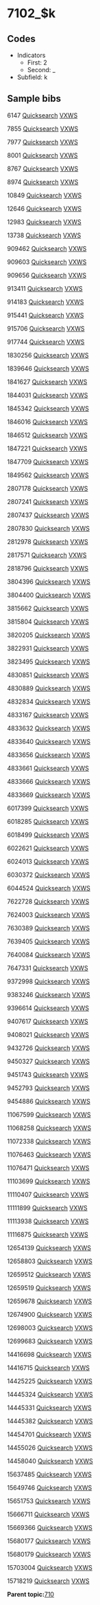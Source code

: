# 7102\_$k

## Codes

-   Indicators
    -   First: 2
    -   Second: \_
-   Subfield: k

## Sample bibs

6147 [Quicksearch](https://search.library.yale.edu/catalog/6147) [VXWS](http://prodorbis.library.yale.edu:7014/vxws/GetHoldingsService?bibId=6147)

7855 [Quicksearch](https://search.library.yale.edu/catalog/7855) [VXWS](http://prodorbis.library.yale.edu:7014/vxws/GetHoldingsService?bibId=7855)

7977 [Quicksearch](https://search.library.yale.edu/catalog/7977) [VXWS](http://prodorbis.library.yale.edu:7014/vxws/GetHoldingsService?bibId=7977)

8001 [Quicksearch](https://search.library.yale.edu/catalog/8001) [VXWS](http://prodorbis.library.yale.edu:7014/vxws/GetHoldingsService?bibId=8001)

8767 [Quicksearch](https://search.library.yale.edu/catalog/8767) [VXWS](http://prodorbis.library.yale.edu:7014/vxws/GetHoldingsService?bibId=8767)

8974 [Quicksearch](https://search.library.yale.edu/catalog/8974) [VXWS](http://prodorbis.library.yale.edu:7014/vxws/GetHoldingsService?bibId=8974)

10849 [Quicksearch](https://search.library.yale.edu/catalog/10849) [VXWS](http://prodorbis.library.yale.edu:7014/vxws/GetHoldingsService?bibId=10849)

12646 [Quicksearch](https://search.library.yale.edu/catalog/12646) [VXWS](http://prodorbis.library.yale.edu:7014/vxws/GetHoldingsService?bibId=12646)

12983 [Quicksearch](https://search.library.yale.edu/catalog/12983) [VXWS](http://prodorbis.library.yale.edu:7014/vxws/GetHoldingsService?bibId=12983)

13738 [Quicksearch](https://search.library.yale.edu/catalog/13738) [VXWS](http://prodorbis.library.yale.edu:7014/vxws/GetHoldingsService?bibId=13738)

909462 [Quicksearch](https://search.library.yale.edu/catalog/909462) [VXWS](http://prodorbis.library.yale.edu:7014/vxws/GetHoldingsService?bibId=909462)

909603 [Quicksearch](https://search.library.yale.edu/catalog/909603) [VXWS](http://prodorbis.library.yale.edu:7014/vxws/GetHoldingsService?bibId=909603)

909656 [Quicksearch](https://search.library.yale.edu/catalog/909656) [VXWS](http://prodorbis.library.yale.edu:7014/vxws/GetHoldingsService?bibId=909656)

913411 [Quicksearch](https://search.library.yale.edu/catalog/913411) [VXWS](http://prodorbis.library.yale.edu:7014/vxws/GetHoldingsService?bibId=913411)

914183 [Quicksearch](https://search.library.yale.edu/catalog/914183) [VXWS](http://prodorbis.library.yale.edu:7014/vxws/GetHoldingsService?bibId=914183)

915441 [Quicksearch](https://search.library.yale.edu/catalog/915441) [VXWS](http://prodorbis.library.yale.edu:7014/vxws/GetHoldingsService?bibId=915441)

915706 [Quicksearch](https://search.library.yale.edu/catalog/915706) [VXWS](http://prodorbis.library.yale.edu:7014/vxws/GetHoldingsService?bibId=915706)

917744 [Quicksearch](https://search.library.yale.edu/catalog/917744) [VXWS](http://prodorbis.library.yale.edu:7014/vxws/GetHoldingsService?bibId=917744)

1830256 [Quicksearch](https://search.library.yale.edu/catalog/1830256) [VXWS](http://prodorbis.library.yale.edu:7014/vxws/GetHoldingsService?bibId=1830256)

1839646 [Quicksearch](https://search.library.yale.edu/catalog/1839646) [VXWS](http://prodorbis.library.yale.edu:7014/vxws/GetHoldingsService?bibId=1839646)

1841627 [Quicksearch](https://search.library.yale.edu/catalog/1841627) [VXWS](http://prodorbis.library.yale.edu:7014/vxws/GetHoldingsService?bibId=1841627)

1844031 [Quicksearch](https://search.library.yale.edu/catalog/1844031) [VXWS](http://prodorbis.library.yale.edu:7014/vxws/GetHoldingsService?bibId=1844031)

1845342 [Quicksearch](https://search.library.yale.edu/catalog/1845342) [VXWS](http://prodorbis.library.yale.edu:7014/vxws/GetHoldingsService?bibId=1845342)

1846016 [Quicksearch](https://search.library.yale.edu/catalog/1846016) [VXWS](http://prodorbis.library.yale.edu:7014/vxws/GetHoldingsService?bibId=1846016)

1846512 [Quicksearch](https://search.library.yale.edu/catalog/1846512) [VXWS](http://prodorbis.library.yale.edu:7014/vxws/GetHoldingsService?bibId=1846512)

1847221 [Quicksearch](https://search.library.yale.edu/catalog/1847221) [VXWS](http://prodorbis.library.yale.edu:7014/vxws/GetHoldingsService?bibId=1847221)

1847709 [Quicksearch](https://search.library.yale.edu/catalog/1847709) [VXWS](http://prodorbis.library.yale.edu:7014/vxws/GetHoldingsService?bibId=1847709)

1849562 [Quicksearch](https://search.library.yale.edu/catalog/1849562) [VXWS](http://prodorbis.library.yale.edu:7014/vxws/GetHoldingsService?bibId=1849562)

2807178 [Quicksearch](https://search.library.yale.edu/catalog/2807178) [VXWS](http://prodorbis.library.yale.edu:7014/vxws/GetHoldingsService?bibId=2807178)

2807241 [Quicksearch](https://search.library.yale.edu/catalog/2807241) [VXWS](http://prodorbis.library.yale.edu:7014/vxws/GetHoldingsService?bibId=2807241)

2807437 [Quicksearch](https://search.library.yale.edu/catalog/2807437) [VXWS](http://prodorbis.library.yale.edu:7014/vxws/GetHoldingsService?bibId=2807437)

2807830 [Quicksearch](https://search.library.yale.edu/catalog/2807830) [VXWS](http://prodorbis.library.yale.edu:7014/vxws/GetHoldingsService?bibId=2807830)

2812978 [Quicksearch](https://search.library.yale.edu/catalog/2812978) [VXWS](http://prodorbis.library.yale.edu:7014/vxws/GetHoldingsService?bibId=2812978)

2817571 [Quicksearch](https://search.library.yale.edu/catalog/2817571) [VXWS](http://prodorbis.library.yale.edu:7014/vxws/GetHoldingsService?bibId=2817571)

2818796 [Quicksearch](https://search.library.yale.edu/catalog/2818796) [VXWS](http://prodorbis.library.yale.edu:7014/vxws/GetHoldingsService?bibId=2818796)

3804396 [Quicksearch](https://search.library.yale.edu/catalog/3804396) [VXWS](http://prodorbis.library.yale.edu:7014/vxws/GetHoldingsService?bibId=3804396)

3804400 [Quicksearch](https://search.library.yale.edu/catalog/3804400) [VXWS](http://prodorbis.library.yale.edu:7014/vxws/GetHoldingsService?bibId=3804400)

3815662 [Quicksearch](https://search.library.yale.edu/catalog/3815662) [VXWS](http://prodorbis.library.yale.edu:7014/vxws/GetHoldingsService?bibId=3815662)

3815804 [Quicksearch](https://search.library.yale.edu/catalog/3815804) [VXWS](http://prodorbis.library.yale.edu:7014/vxws/GetHoldingsService?bibId=3815804)

3820205 [Quicksearch](https://search.library.yale.edu/catalog/3820205) [VXWS](http://prodorbis.library.yale.edu:7014/vxws/GetHoldingsService?bibId=3820205)

3822931 [Quicksearch](https://search.library.yale.edu/catalog/3822931) [VXWS](http://prodorbis.library.yale.edu:7014/vxws/GetHoldingsService?bibId=3822931)

3823495 [Quicksearch](https://search.library.yale.edu/catalog/3823495) [VXWS](http://prodorbis.library.yale.edu:7014/vxws/GetHoldingsService?bibId=3823495)

4830851 [Quicksearch](https://search.library.yale.edu/catalog/4830851) [VXWS](http://prodorbis.library.yale.edu:7014/vxws/GetHoldingsService?bibId=4830851)

4830889 [Quicksearch](https://search.library.yale.edu/catalog/4830889) [VXWS](http://prodorbis.library.yale.edu:7014/vxws/GetHoldingsService?bibId=4830889)

4832834 [Quicksearch](https://search.library.yale.edu/catalog/4832834) [VXWS](http://prodorbis.library.yale.edu:7014/vxws/GetHoldingsService?bibId=4832834)

4833167 [Quicksearch](https://search.library.yale.edu/catalog/4833167) [VXWS](http://prodorbis.library.yale.edu:7014/vxws/GetHoldingsService?bibId=4833167)

4833632 [Quicksearch](https://search.library.yale.edu/catalog/4833632) [VXWS](http://prodorbis.library.yale.edu:7014/vxws/GetHoldingsService?bibId=4833632)

4833640 [Quicksearch](https://search.library.yale.edu/catalog/4833640) [VXWS](http://prodorbis.library.yale.edu:7014/vxws/GetHoldingsService?bibId=4833640)

4833656 [Quicksearch](https://search.library.yale.edu/catalog/4833656) [VXWS](http://prodorbis.library.yale.edu:7014/vxws/GetHoldingsService?bibId=4833656)

4833661 [Quicksearch](https://search.library.yale.edu/catalog/4833661) [VXWS](http://prodorbis.library.yale.edu:7014/vxws/GetHoldingsService?bibId=4833661)

4833666 [Quicksearch](https://search.library.yale.edu/catalog/4833666) [VXWS](http://prodorbis.library.yale.edu:7014/vxws/GetHoldingsService?bibId=4833666)

4833669 [Quicksearch](https://search.library.yale.edu/catalog/4833669) [VXWS](http://prodorbis.library.yale.edu:7014/vxws/GetHoldingsService?bibId=4833669)

6017399 [Quicksearch](https://search.library.yale.edu/catalog/6017399) [VXWS](http://prodorbis.library.yale.edu:7014/vxws/GetHoldingsService?bibId=6017399)

6018285 [Quicksearch](https://search.library.yale.edu/catalog/6018285) [VXWS](http://prodorbis.library.yale.edu:7014/vxws/GetHoldingsService?bibId=6018285)

6018499 [Quicksearch](https://search.library.yale.edu/catalog/6018499) [VXWS](http://prodorbis.library.yale.edu:7014/vxws/GetHoldingsService?bibId=6018499)

6022621 [Quicksearch](https://search.library.yale.edu/catalog/6022621) [VXWS](http://prodorbis.library.yale.edu:7014/vxws/GetHoldingsService?bibId=6022621)

6024013 [Quicksearch](https://search.library.yale.edu/catalog/6024013) [VXWS](http://prodorbis.library.yale.edu:7014/vxws/GetHoldingsService?bibId=6024013)

6030372 [Quicksearch](https://search.library.yale.edu/catalog/6030372) [VXWS](http://prodorbis.library.yale.edu:7014/vxws/GetHoldingsService?bibId=6030372)

6044524 [Quicksearch](https://search.library.yale.edu/catalog/6044524) [VXWS](http://prodorbis.library.yale.edu:7014/vxws/GetHoldingsService?bibId=6044524)

7622728 [Quicksearch](https://search.library.yale.edu/catalog/7622728) [VXWS](http://prodorbis.library.yale.edu:7014/vxws/GetHoldingsService?bibId=7622728)

7624003 [Quicksearch](https://search.library.yale.edu/catalog/7624003) [VXWS](http://prodorbis.library.yale.edu:7014/vxws/GetHoldingsService?bibId=7624003)

7630389 [Quicksearch](https://search.library.yale.edu/catalog/7630389) [VXWS](http://prodorbis.library.yale.edu:7014/vxws/GetHoldingsService?bibId=7630389)

7639405 [Quicksearch](https://search.library.yale.edu/catalog/7639405) [VXWS](http://prodorbis.library.yale.edu:7014/vxws/GetHoldingsService?bibId=7639405)

7640084 [Quicksearch](https://search.library.yale.edu/catalog/7640084) [VXWS](http://prodorbis.library.yale.edu:7014/vxws/GetHoldingsService?bibId=7640084)

7647331 [Quicksearch](https://search.library.yale.edu/catalog/7647331) [VXWS](http://prodorbis.library.yale.edu:7014/vxws/GetHoldingsService?bibId=7647331)

9372998 [Quicksearch](https://search.library.yale.edu/catalog/9372998) [VXWS](http://prodorbis.library.yale.edu:7014/vxws/GetHoldingsService?bibId=9372998)

9383246 [Quicksearch](https://search.library.yale.edu/catalog/9383246) [VXWS](http://prodorbis.library.yale.edu:7014/vxws/GetHoldingsService?bibId=9383246)

9396614 [Quicksearch](https://search.library.yale.edu/catalog/9396614) [VXWS](http://prodorbis.library.yale.edu:7014/vxws/GetHoldingsService?bibId=9396614)

9407617 [Quicksearch](https://search.library.yale.edu/catalog/9407617) [VXWS](http://prodorbis.library.yale.edu:7014/vxws/GetHoldingsService?bibId=9407617)

9408021 [Quicksearch](https://search.library.yale.edu/catalog/9408021) [VXWS](http://prodorbis.library.yale.edu:7014/vxws/GetHoldingsService?bibId=9408021)

9432726 [Quicksearch](https://search.library.yale.edu/catalog/9432726) [VXWS](http://prodorbis.library.yale.edu:7014/vxws/GetHoldingsService?bibId=9432726)

9450327 [Quicksearch](https://search.library.yale.edu/catalog/9450327) [VXWS](http://prodorbis.library.yale.edu:7014/vxws/GetHoldingsService?bibId=9450327)

9451743 [Quicksearch](https://search.library.yale.edu/catalog/9451743) [VXWS](http://prodorbis.library.yale.edu:7014/vxws/GetHoldingsService?bibId=9451743)

9452793 [Quicksearch](https://search.library.yale.edu/catalog/9452793) [VXWS](http://prodorbis.library.yale.edu:7014/vxws/GetHoldingsService?bibId=9452793)

9454886 [Quicksearch](https://search.library.yale.edu/catalog/9454886) [VXWS](http://prodorbis.library.yale.edu:7014/vxws/GetHoldingsService?bibId=9454886)

11067599 [Quicksearch](https://search.library.yale.edu/catalog/11067599) [VXWS](http://prodorbis.library.yale.edu:7014/vxws/GetHoldingsService?bibId=11067599)

11068258 [Quicksearch](https://search.library.yale.edu/catalog/11068258) [VXWS](http://prodorbis.library.yale.edu:7014/vxws/GetHoldingsService?bibId=11068258)

11072338 [Quicksearch](https://search.library.yale.edu/catalog/11072338) [VXWS](http://prodorbis.library.yale.edu:7014/vxws/GetHoldingsService?bibId=11072338)

11076463 [Quicksearch](https://search.library.yale.edu/catalog/11076463) [VXWS](http://prodorbis.library.yale.edu:7014/vxws/GetHoldingsService?bibId=11076463)

11076471 [Quicksearch](https://search.library.yale.edu/catalog/11076471) [VXWS](http://prodorbis.library.yale.edu:7014/vxws/GetHoldingsService?bibId=11076471)

11103699 [Quicksearch](https://search.library.yale.edu/catalog/11103699) [VXWS](http://prodorbis.library.yale.edu:7014/vxws/GetHoldingsService?bibId=11103699)

11110407 [Quicksearch](https://search.library.yale.edu/catalog/11110407) [VXWS](http://prodorbis.library.yale.edu:7014/vxws/GetHoldingsService?bibId=11110407)

11111899 [Quicksearch](https://search.library.yale.edu/catalog/11111899) [VXWS](http://prodorbis.library.yale.edu:7014/vxws/GetHoldingsService?bibId=11111899)

11113938 [Quicksearch](https://search.library.yale.edu/catalog/11113938) [VXWS](http://prodorbis.library.yale.edu:7014/vxws/GetHoldingsService?bibId=11113938)

11116875 [Quicksearch](https://search.library.yale.edu/catalog/11116875) [VXWS](http://prodorbis.library.yale.edu:7014/vxws/GetHoldingsService?bibId=11116875)

12654139 [Quicksearch](https://search.library.yale.edu/catalog/12654139) [VXWS](http://prodorbis.library.yale.edu:7014/vxws/GetHoldingsService?bibId=12654139)

12658803 [Quicksearch](https://search.library.yale.edu/catalog/12658803) [VXWS](http://prodorbis.library.yale.edu:7014/vxws/GetHoldingsService?bibId=12658803)

12659512 [Quicksearch](https://search.library.yale.edu/catalog/12659512) [VXWS](http://prodorbis.library.yale.edu:7014/vxws/GetHoldingsService?bibId=12659512)

12659519 [Quicksearch](https://search.library.yale.edu/catalog/12659519) [VXWS](http://prodorbis.library.yale.edu:7014/vxws/GetHoldingsService?bibId=12659519)

12659678 [Quicksearch](https://search.library.yale.edu/catalog/12659678) [VXWS](http://prodorbis.library.yale.edu:7014/vxws/GetHoldingsService?bibId=12659678)

12674900 [Quicksearch](https://search.library.yale.edu/catalog/12674900) [VXWS](http://prodorbis.library.yale.edu:7014/vxws/GetHoldingsService?bibId=12674900)

12698003 [Quicksearch](https://search.library.yale.edu/catalog/12698003) [VXWS](http://prodorbis.library.yale.edu:7014/vxws/GetHoldingsService?bibId=12698003)

12699683 [Quicksearch](https://search.library.yale.edu/catalog/12699683) [VXWS](http://prodorbis.library.yale.edu:7014/vxws/GetHoldingsService?bibId=12699683)

14416698 [Quicksearch](https://search.library.yale.edu/catalog/14416698) [VXWS](http://prodorbis.library.yale.edu:7014/vxws/GetHoldingsService?bibId=14416698)

14416715 [Quicksearch](https://search.library.yale.edu/catalog/14416715) [VXWS](http://prodorbis.library.yale.edu:7014/vxws/GetHoldingsService?bibId=14416715)

14425225 [Quicksearch](https://search.library.yale.edu/catalog/14425225) [VXWS](http://prodorbis.library.yale.edu:7014/vxws/GetHoldingsService?bibId=14425225)

14445324 [Quicksearch](https://search.library.yale.edu/catalog/14445324) [VXWS](http://prodorbis.library.yale.edu:7014/vxws/GetHoldingsService?bibId=14445324)

14445331 [Quicksearch](https://search.library.yale.edu/catalog/14445331) [VXWS](http://prodorbis.library.yale.edu:7014/vxws/GetHoldingsService?bibId=14445331)

14445382 [Quicksearch](https://search.library.yale.edu/catalog/14445382) [VXWS](http://prodorbis.library.yale.edu:7014/vxws/GetHoldingsService?bibId=14445382)

14454701 [Quicksearch](https://search.library.yale.edu/catalog/14454701) [VXWS](http://prodorbis.library.yale.edu:7014/vxws/GetHoldingsService?bibId=14454701)

14455026 [Quicksearch](https://search.library.yale.edu/catalog/14455026) [VXWS](http://prodorbis.library.yale.edu:7014/vxws/GetHoldingsService?bibId=14455026)

14458040 [Quicksearch](https://search.library.yale.edu/catalog/14458040) [VXWS](http://prodorbis.library.yale.edu:7014/vxws/GetHoldingsService?bibId=14458040)

15637485 [Quicksearch](https://search.library.yale.edu/catalog/15637485) [VXWS](http://prodorbis.library.yale.edu:7014/vxws/GetHoldingsService?bibId=15637485)

15649746 [Quicksearch](https://search.library.yale.edu/catalog/15649746) [VXWS](http://prodorbis.library.yale.edu:7014/vxws/GetHoldingsService?bibId=15649746)

15651753 [Quicksearch](https://search.library.yale.edu/catalog/15651753) [VXWS](http://prodorbis.library.yale.edu:7014/vxws/GetHoldingsService?bibId=15651753)

15666711 [Quicksearch](https://search.library.yale.edu/catalog/15666711) [VXWS](http://prodorbis.library.yale.edu:7014/vxws/GetHoldingsService?bibId=15666711)

15669366 [Quicksearch](https://search.library.yale.edu/catalog/15669366) [VXWS](http://prodorbis.library.yale.edu:7014/vxws/GetHoldingsService?bibId=15669366)

15680177 [Quicksearch](https://search.library.yale.edu/catalog/15680177) [VXWS](http://prodorbis.library.yale.edu:7014/vxws/GetHoldingsService?bibId=15680177)

15680179 [Quicksearch](https://search.library.yale.edu/catalog/15680179) [VXWS](http://prodorbis.library.yale.edu:7014/vxws/GetHoldingsService?bibId=15680179)

15703004 [Quicksearch](https://search.library.yale.edu/catalog/15703004) [VXWS](http://prodorbis.library.yale.edu:7014/vxws/GetHoldingsService?bibId=15703004)

15718219 [Quicksearch](https://search.library.yale.edu/catalog/15718219) [VXWS](http://prodorbis.library.yale.edu:7014/vxws/GetHoldingsService?bibId=15718219)

**Parent topic:**[710](../../tags/710/710.md)

